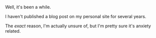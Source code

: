 Well, it's been a while.

I haven't published a blog post on my personal site for several years.

The <em>exact</em> reason, I'm actually unsure of, but I'm pretty sure it's anxiety related.
